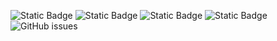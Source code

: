 ![Static Badge](https://img.shields.io/badge/blacklists-60-000000) ![Static Badge](https://img.shields.io/badge/blacklisted-2809422-cc0000) ![Static Badge](https://img.shields.io/badge/whitelisted-2242-00CC00) ![Static Badge](https://img.shields.io/badge/streaming_blacklist-28106-000000) ![GitHub issues](https://img.shields.io/github/issues/fabriziosalmi/blacklists)
